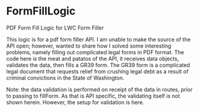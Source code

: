# FormFillLogic
PDF Form Fill Logic for LWC Form Filler

This logic is for a pdf form filler API. I am unable to make the source of the API open; however, wanted to share how I solved some interesting problems, namely filling out complicated legal forms in PDF format. The code here is the meat and patatos of the API, it receives data objects, validates the data, then fills a GR39 form. The GR39 form is a complicated legal document that requests relief from crushing legal debt as a result of criminal convictions in the State of Washington. 

Note: the data validation is performed on receipt of the data in routes, prior to passing to fillForm. As that is API specific, the validating itself is not shown herein. However, the setup for validation is here. 
